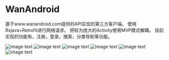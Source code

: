 # WanAndroid
基于www.wanandroid.com提供的API实现的第三方客户端。
使用Rxjava+Retrofit进行网络请求。
把较为庞大的Activity使用MVP模式解耦。
目前实现的功能有，注册，登录，搜索，分类导航等功能。

![image text](https://raw.github.com/BigImpostor/WanAndroid/master/images/device-2018-08-30-225114.png)
![image text](https://raw.github.com/BigImpostor/WanAndroid/master/images/device-2018-08-30-225201.png)
![image text](https://raw.github.com/BigImpostor/WanAndroid/master/images/device-2018-08-30-225214.png)
![image text](https://raw.github.com/BigImpostor/WanAndroid/master/images/device-2018-08-30-225227.png)
![image text](https://raw.github.com/BigImpostor/WanAndroid/master/images/device-2018-08-30-225330.png)
![image text](https://raw.github.com/BigImpostor/WanAndroid/master/images/device-2018-08-30-225525.png)
